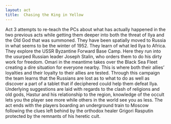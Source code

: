 ```yaml
---
layout: act
title:  Chasing the King in Yellow
---
```


Act 3 attempts to re-teach the PCs about what has actually happened in the two previous acts while getting them deeper into both the threat of Ilya and the Old God that was summoned.
They have been spatially moved to Russia in what seems to be the winter of 1952.
They learn of what led Ilya to Africa.
They explore the USSR Byzantine Forward Base Camp.
Here they run into the usurped Russian leader Joseph Stalin, who orders them to do his dirty work for freedom.
Omari in the meantime takes over the Black Sea Fleet creating a dire situation for everyone nearby.
This is where both their allies’ loyalties and their loyalty to their allies are tested.
Through this campaign the team learns that the Russians are lost as to what to do as well as discover a part of a tablet that if deciphered could help them defeat Ilya.
Underlying suggestions are laid with regards to the clash of religions and old gods, Hastur and his relationship to the region, knowledge of the occult lets you the player see more while others in the world see you as less.
The act ends with the players boarding an underground train to Moscow following the clues left behind by the orthodox healer Grigori Rasputin protected by the remnants of his heretic cult.






